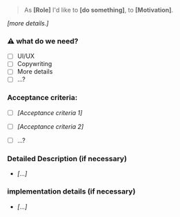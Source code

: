 > As **[Role]** I'd like to
> **[do something]**,
> to **[Motivation]**.

_[more details.]_

### ⚠️ what do we need?

- [ ] UI/UX
- [ ] Copywriting
- [ ] More details 
- [ ] ...?

### Acceptance criteria:

- [ ] _[Acceptance criteria 1]_
- [ ] _[Acceptance criteria 2]_
- [ ] ...?


### Detailed Description (if necessary)
- _[...]_

### implementation details (if necessary)
- _[...]_

